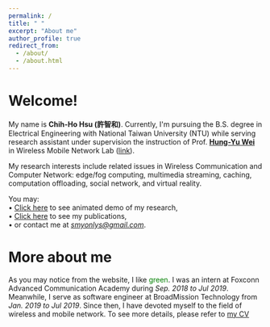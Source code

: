 ```yaml
---
permalink: /
title: " "
excerpt: "About me"
author_profile: true
redirect_from: 
  - /about/
  - /about.html
---
```


Welcome!
======
My name is **Chih-Ho Hsu (許智和)**. Currently, I'm pursuing the B.S. degree in Electrical Engineering with National Taiwan University (NTU) while serving research assistant under supervision the instruction of Prof. [**Hung-Yu Wei**](https://scholar.google.com/citations?user=a7tj-HgAAAAJ&hl=en) in Wireless Mobile Network Lab ([link](http://wmnlab.ee.ntu.edu.tw/lab/index.html)). 

My research interests include related issues in Wireless Communication and Computer Network: edge/fog computing, multimedia streaming, caching, computation offloading, social network,  and virtual reality. 

You may:<br/>
• [Click here](https://sendurlanter.github.io/portfolio/) to see animated demo of my research,<br/>
• [Click here](https://sendurlanter.github.io/publications/) to see my publications,<br/>
• or contact me at [*smyonlys@gmail.com*]().

More about me
======
As you may notice from the website, I like <font color=green>green</font>. I was an intern at Foxconn Advanced Communication Academy during *Sep. 2018 to Jul 2019*. Meanwhile, I serve as software engineer at BroadMission Technology from *Jan. 2019 to Jul 2019*. Since then, I have devoted myself to the field of wireless and mobile network. To see more details, please refer to [my CV](https://sendurlanter.github.io/files/CV.pdf)